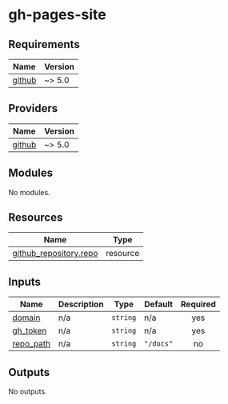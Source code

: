# gh-pages-site

<!-- BEGINNING OF PRE-COMMIT-TERRAFORM DOCS HOOK -->
## Requirements

| Name | Version |
|------|---------|
| <a name="requirement_github"></a> [github](#requirement\_github) | ~> 5.0 |

## Providers

| Name | Version |
|------|---------|
| <a name="provider_github"></a> [github](#provider\_github) | ~> 5.0 |

## Modules

No modules.

## Resources

| Name | Type |
|------|------|
| [github_repository.repo](https://registry.terraform.io/providers/integrations/github/latest/docs/resources/repository) | resource |

## Inputs

| Name | Description | Type | Default | Required |
|------|-------------|------|---------|:--------:|
| <a name="input_domain"></a> [domain](#input\_domain) | n/a | `string` | n/a | yes |
| <a name="input_gh_token"></a> [gh\_token](#input\_gh\_token) | n/a | `string` | n/a | yes |
| <a name="input_repo_path"></a> [repo\_path](#input\_repo\_path) | n/a | `string` | `"/docs"` | no |

## Outputs

No outputs.
<!-- END OF PRE-COMMIT-TERRAFORM DOCS HOOK -->
